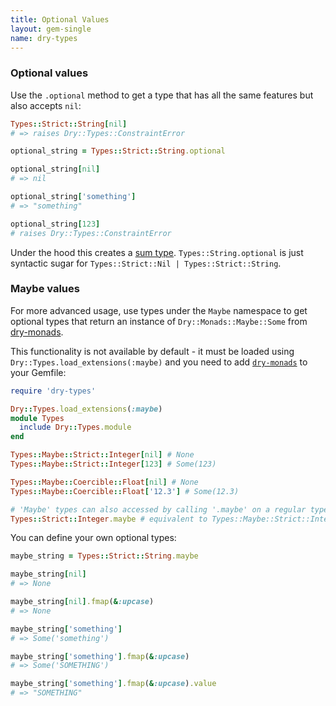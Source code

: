 ```yaml
---
title: Optional Values
layout: gem-single
name: dry-types
---
```


### Optional values

Use the `.optional` method to get a type that has all the same features but also accepts `nil`:

``` ruby
Types::Strict::String[nil]
# => raises Dry::Types::ConstraintError

optional_string = Types::Strict::String.optional

optional_string[nil]
# => nil

optional_string['something']
# => "something"

optional_string[123]
# raises Dry::Types::ConstraintError
```

Under the hood this creates a [sum type](docs::sum).  `Types::String.optional` is just syntactic sugar for `Types::Strict::Nil | Types::Strict::String`.

### Maybe values

For more advanced usage, use types under the `Maybe` namespace to get optional types that return an instance of `Dry::Monads::Maybe::Some` from [dry-monads](/gems/dry-monads).

This functionality is not available by default - it must be loaded using `Dry::Types.load_extensions(:maybe)` and you need to add [`dry-monads`](/gems/dry-monads) to your Gemfile:

``` ruby
require 'dry-types'

Dry::Types.load_extensions(:maybe)
module Types
  include Dry::Types.module
end

Types::Maybe::Strict::Integer[nil] # None
Types::Maybe::Strict::Integer[123] # Some(123)

Types::Maybe::Coercible::Float[nil] # None
Types::Maybe::Coercible::Float['12.3'] # Some(12.3)

# 'Maybe' types can also accessed by calling '.maybe' on a regular type:
Types::Strict::Integer.maybe # equivalent to Types::Maybe::Strict::Integer
```

You can define your own optional types:

``` ruby
maybe_string = Types::Strict::String.maybe

maybe_string[nil]
# => None

maybe_string[nil].fmap(&:upcase)
# => None

maybe_string['something']
# => Some('something')

maybe_string['something'].fmap(&:upcase)
# => Some('SOMETHING')

maybe_string['something'].fmap(&:upcase).value
# => "SOMETHING"
```
